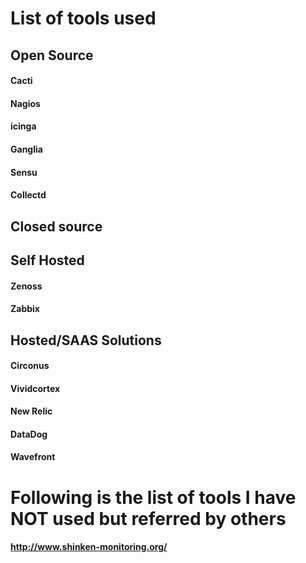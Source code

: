 # List of tools used 

## Open Source
#### Cacti
####  Nagios
#### icinga
####  Ganglia
####  Sensu
####  Collectd

##  Closed source

## Self Hosted
#### Zenoss 
#### Zabbix

## Hosted/SAAS Solutions  
#### Circonus
#### Vividcortex
#### New Relic
#### DataDog
#### Wavefront


# Following is the list of tools I have NOT used but referred by others
#### http://www.shinken-monitoring.org/
